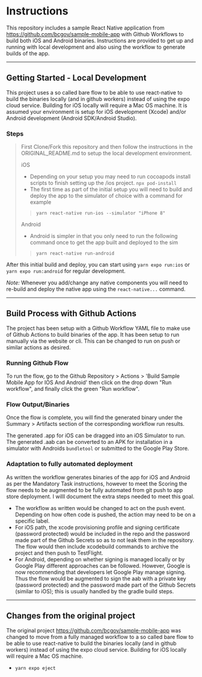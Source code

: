 # Instructions
This repository includes a sample React Native application from https://github.com/bcgov/sample-mobile-app with Github Workflows to build both iOS and Android binaries.
Instructions are provided to get up and running with local development and also using the workflow to generate builds of the app.

---

## Getting Started - Local Development
This project uses a so called bare flow to be able to use react-native to build the binaries locally (and in github workers) instead of using the expo cloud service. 
Building for iOS locally will require a Mac OS machine.
It is assumed your environment is setup for iOS development (Xcode) and/or Android development (Android SDK/Android Studio).

### Steps
>First Clone/Fork this repository and then follow the instructions in the ORIGINAL_README.md to setup the local development environment.
>
>iOS
>- Depending on your setup you may need to run cocoapods install scripts to finish setting up the /ios project. `npx pod-install`
>- The first time as part of the initial setup you will need to build and deploy the app to the simulator of choice with a command for example
>> `yarn react-native run-ios --simulator "iPhone 8"`
>
>Android
>- Android is simpler in that you only need to run the following command once to get the app built and deployed to the sim
>
>> `yarn react-native run-android`


After this initial build and deploy, you can start using `yarn expo run:ios` or `yarn expo run:android` for regular development.

*Note:* Whenever you add/change any native components you will need to re-build and deploy the native app using the `react-native...` command.

---

## Build Process with Github Actions
The project has been setup with a Github Workflow YAML file to make use of Github Actions to build binaries of the app.
It has been setup to run manually via the website or cli. This can be changed to run on push or similar actions as desired.

### Running Github Flow
To run the flow, go to the Github Repository > Actions > 'Build Sample Mobile App for IOS And Android' then click on the drop down "Run workflow", and finally click the green "Run workflow".

### Flow Output/Binaries
Once the flow is complete, you will find the generated binary under the Summary > Artifacts section of the corresponding workflow run results.


The generated .app for iOS can be dragged into an iOS Simulator to run. The generated .aab can be converted to an APK for installation in a simulator with Androids `bundletool` or submitted to the Google Play Store.

### Adaptation to fully automated deployment
As written the workflow generates binaries of the app for iOS and Android as per the Mandatory Task instructions, however to meet the Scoring the flow needs to be augmented to be fully automated from git push to app store deployment. I willl document the extra steps needed to meet this goal.

- The workflow as written would be changed to act on the push event. Depending on how often code is pushed, the action may need to be on a specific label.
- For iOS path, the xcode provisioning profile and signing certificate (password protected) would be included in the repo and the password made part of the Github Secrets so as to not leak them in the repository. The flow would then include xcodebuild commands to archive the project and then push to TestFlight.
- For Android, depending on whether signing is managed locally or by Google Play different approaches can be followed. However, Google is now recommending that developers let Google Play manage signing. Thus the flow would be augmented to sign the aab with a private key (password protected) and the password made part of the Github Secrets (similar to iOS); this is usually handled by the gradle build steps.


---

## Changes from the original project
The original project https://github.com/bcgov/sample-mobile-app was changed to move from a fully managed workflow to a so called bare flow to be able to use react-native to build the binaries locally (and in github workers) instead of using the expo cloud service. Building for iOS locally will require a Mac OS machine.

- `yarn expo eject`